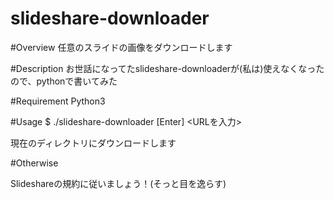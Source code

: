 # slideshare-downloader

#Overview
任意のスライドの画像をダウンロードします

#Description
お世話になってたslideshare-downloaderが(私は)使えなくなったので、pythonで書いてみた

#Requirement
Python3

#Usage
$ ./slideshare-downloader [Enter]
<URLを入力>

現在のディレクトリにダウンロードします

#Otherwise

Slideshareの規約に従いましょう！(そっと目を逸らす)